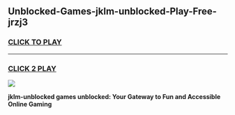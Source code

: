 
## Unblocked-Games-jklm-unblocked-Play-Free-jrzj3
<h3>
<a href="https://premium76.site?title=jklm-unblocked&ref=19M">CLICK TO PLAY</a></h3>
<hr>

<h3>
<a href="https://premium76.site?title=jklm-unblocked&ref=19M">CLICK 2 PLAY</a>
  
</h3>

<a href="https://premium76.site?title=jklm-unblocked&ref=19M"><img src="https://clearcache.store/games.png"></a>


**jklm-unblocked games unblocked: Your Gateway to Fun and Accessible Online Gaming**
